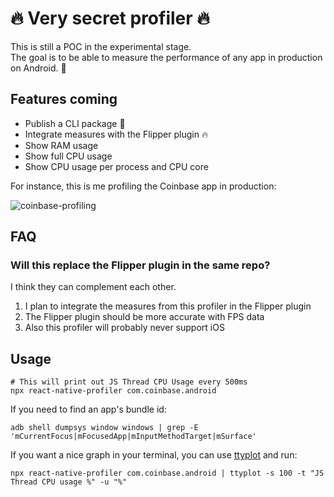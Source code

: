 # 🔥 Very secret profiler 🔥

This is still a POC in the experimental stage.  
The goal is to be able to measure the performance of any app in production on Android. 🤩

## Features coming

- Publish a CLI package 🚀
- Integrate measures with the Flipper plugin 🔥
- Show RAM usage
- Show full CPU usage
- Show CPU usage per process and CPU core

For instance, this is me profiling the Coinbase app in production:

![coinbase-profiling](https://user-images.githubusercontent.com/4534323/154450010-14069401-b686-4ff3-9f52-c404e6e4ed6c.gif)

## FAQ

### Will this replace the Flipper plugin in the same repo?

I think they can complement each other.

1. I plan to integrate the measures from this profiler in the Flipper plugin
2. The Flipper plugin should be more accurate with FPS data
3. Also this profiler will probably never support iOS

## Usage

```
# This will print out JS Thread CPU Usage every 500ms
npx react-native-profiler com.coinbase.android
```

If you need to find an app's bundle id:

```
adb shell dumpsys window windows | grep -E 'mCurrentFocus|mFocusedApp|mInputMethodTarget|mSurface'
```

If you want a nice graph in your terminal, you can use [ttyplot](https://github.com/tenox7/ttyplot) and run:

```
npx react-native-profiler com.coinbase.android | ttyplot -s 100 -t "JS Thread CPU usage %" -u "%"
```
